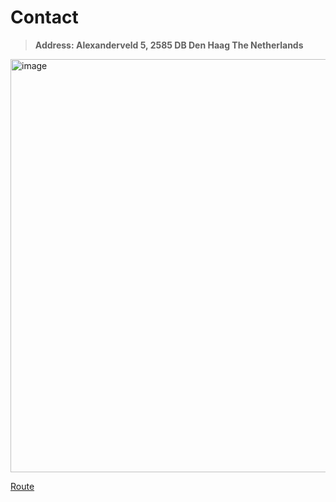 # Contact
> **Address: Alexanderveld 5, 2585 DB Den Haag The Netherlands**

<img width="661" alt="image" src="https://user-images.githubusercontent.com/33482502/191748707-d44f89bd-53e8-49f7-b6e2-a17a346e9911.png">

[Route](https://www.google.com/search?q=Alexanderveld+5%2C+2585+DB+Den+Haag+The+Netherlands&oq=Alexanderveld+5%2C+2585+DB+Den+Haag+The+Netherlands)
